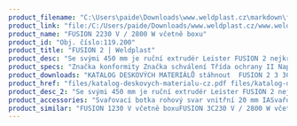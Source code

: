 ```yaml
---
product_filename: "C:\Users\paide\Downloads\www.weldplast.cz\markdown\fusion-2.md"
product_link: "file:/C:/Users/paide/Downloads/www.weldplast.cz/www.weldplast.cz/fusion-2"
product_name: "FUSION 2230 V / 2800 W včetně boxu"
product_id: "Obj. číslo:119.200"
product_title: "FUSION 2 | Weldplast"
product_desc: "Se svými 450 mm je ruční extrudér Leister FUSION 2 nejkratší ve své výkonnostní třídě Šnekový extrudér s integrovaným horkovzdušným dmychadlem pro předehřev materiálu a svárové housenkyOchrana spuštění motoru brání studenému startuSymetrické rozložení hmotnostiOboustranný plynulý přívod drátuSvařovací botka otočná o 360°Integrovaná elektronika pro plynulou regulaci teploty předehřevu a výtlaku"
product_specs: "Značka konformity Značka schválení Třída ochrany II NapětíV~230 PříkonW2800 FrekvenceHz50 / 60 Max. teplota°C340 Průtok vzduchul/mincca 300 Rozměry (D x Š x V)mm450 x 98 x 225 (bez svařovací botky) Hmotnostkg59 (bez kabelu 3 m) Druh certifikaceCCA Svařovací drát (ø)mm4 Výtlak (HDPE ø 4)kg/h13 - 18 Výtlak (HDPE ø 3)kg/h13 - 18 MateriálPE-HD PE-LD PP"
product_downloads: "KATALOG DESKOVÝCH MATERIÁLŮ stáhnout  FUSION 2 3 3C - manuál CZ stáhnout  Příslušenství (botky) - FUSION 2/3/3C WELDPLAST S2 stáhnout  FUSION 2 - produktový list stáhnout  FUSION - příloha k manuálu stáhnout"
product_href: "files/katalog-deskovych-materialu-cz.pdf files/katalog-deskovych-materialu-cz.pdf files/1292-fusion-2-3-3c-manual-cz.pdf files/1292-fusion-2-3-3c-manual-cz.pdf files/718-prehled-botek-fusion-2-3-3c-weldplast-s21.pdf files/718-prehled-botek-fusion-2-3-3c-weldplast-s21.pdf files/fusion2-produktovy-list-leister.pdf files/fusion2-produktovy-list-leister.pdf files/720-fusion-2-3c-3-manual-priloha.pdf files/720-fusion-2-3c-3-manual-priloha.pdf"
product_desc_2: "Se svými 450 mm je ruční extrudér Leister FUSION 2 nejkratší ve své výkonnostní třídě Šnekový extrudér s integrovaným horkovzdušným dmychadlem pro předehřev materiálu a svárové housenkyOchrana spuštění motoru brání studenému startuSymetrické rozložení hmotnostiOboustranný plynulý přívod drátuSvařovací botka otočná o 360°Integrovaná elektronika pro plynulou regulaci teploty předehřevu a výtlaku"
product_accessories: "Svařovací botka rohový svar vnitřní 20 mm IASvařovací botka rohový svar vnitřní 14 mm IASvařovací botka rohový svar vnější 15 mm IASvařovací botka rohový svar vnější 10 mm IASvařovací botka rohový svar vnější 8 mm IASvařovací botka přeplátovací svar 35 mm IASvařovací botka přeplátovací svar 30 mm IASvařovací botka přeplátovací svar 25 mm IASvařovací botka V-svar 30 mm IASvařovací botka V-svar 25 mm IASvařovací botka V-svar 20 mm a X-svar 35-40 mm IASvařovací botka V-svar 15 mm a X-svar 30 mm IASvařovací botka V-svar 12 mm a X-svar 25 mm IASvařovací botka V-svar 8/10 mm a X-svar 16 mm IASvařovací botka V-svar 5/6 mm a X-svar 10/12 mm IAAdaptér úhlový 45°Fusion 2Adaptér úhlový 90°Fusion 2 FUSION 1230 V včetně boxuFUSION 3C230 V / 2800 W včetně boxuFUSION 3230 V / 3500 W svařovací drát ø 3 – 4 mm přepravní box"
product_similar: "FUSION 1230 V včetně boxuFUSION 3C230 V / 2800 W včetně boxuFUSION 3230 V / 3500 W svařovací drát ø 3 – 4 mm přepravní box"
---
```

